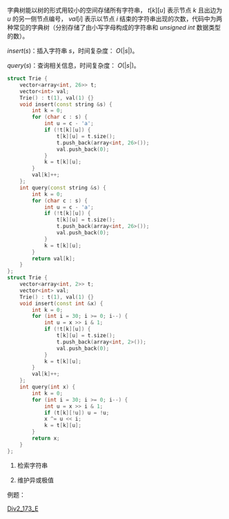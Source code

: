 字典树能以树的形式用较小的空间存储所有字符串， $t[k][u]$ 表示节点 $k$ 且出边为 $u$ 的另一侧节点编号， $val[i]$ 表示以节点 $i$ 结束的字符串出现的次数，代码中为两种常见的字典树（分别存储了由小写字母构成的字符串和 $unsigned\ int$ 数据类型的数）。

$insert(s)$：插入字符串 $s$，时间复杂度： $O(|s|)$。

$query(s)$：查询相关信息，时间复杂度： $O(|s|)$。

```C++
struct Trie { 
    vector<array<int, 26>> t;
    vector<int> val;
    Trie() : t(1), val(1) {}
    void insert(const string &s) {
        int k = 0;
        for (char c : s) {
            int u = c - 'a';
            if (!t[k][u]) {
                t[k][u] = t.size();
                t.push_back(array<int, 26>());
                val.push_back(0);
            }
            k = t[k][u];
        }
        val[k]++;
    };
    int query(const string &s) {
        int k = 0;
        for (char c : s) {
            int u = c - 'a';
            if (!t[k][u]) {
                t[k][u] = t.size();
                t.push_back(array<int, 26>());
                val.push_back(0);
            }
            k = t[k][u];
        }
        return val[k];
    }
};
struct Trie {
    vector<array<int, 2>> t;
    vector<int> val;
    Trie() : t(1), val(1) {}
    void insert(const int &x) {
        int k = 0;
        for (int i = 30; i >= 0; i--) {
            int u = x >> i & 1;
            if (!t[k][u]) {
                t[k][u] = t.size();
                t.push_back(array<int, 2>());
                val.push_back(0);
            }
            k = t[k][u];
        }
        val[k]++;
    };
    int query(int x) {
        int k = 0;
        for (int i = 30; i >= 0; i--) {
            int u = x >> i & 1;
            if (t[k][!u]) u = !u;
            x ^= u << i;
            k = t[k][u];
        }
        return x;
    }
};
```

1. 检索字符串

2. 维护异或极值

例题：

[Div2_173_E](https://codeforces.com/problemset/problem/282/E)

